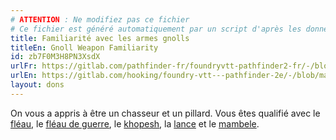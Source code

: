 ```yaml
---
# ATTENTION : Ne modifiez pas ce fichier
# Ce fichier est généré automatiquement par un script d'après les données du module Foundry VTT officiel et de sa traduction
title: Familiarité avec les armes gnolls
titleEn: Gnoll Weapon Familiarity
id: zb7F0M3H8PN3XsdX
urlFr: https://gitlab.com/pathfinder-fr/foundryvtt-pathfinder2-fr/-/blob/master/data/feats/zb7F0M3H8PN3XsdX.htm
urlEn: https://gitlab.com/hooking/foundry-vtt---pathfinder-2e/-/blob/master/packs/data/feats.db/gnoll-weapon-familiarity.json
layout: dons
---
```

On vous a appris à être un chasseur et un pillard. Vous êtes qualifié avec le [fléau](../équipements/fléau.html), le [fléau de guerre](../équipements/fléau-de-guerre.html), le [khopesh](../équipements/khopesh.html), la [lance](../équipements/lance.html) et le [mambele](../équipements/mambele-hunga-munga.html).
